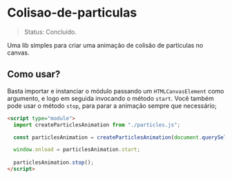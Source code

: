 # Colisao-de-particulas

> Status: Concluído.

Uma lib simples para criar uma animação de colisão de partículas no canvas.

## Como usar?

Basta importar e instanciar o módulo passando um `HTMLCanvasElement` como argumento, e logo em seguida invocando o método `start`.
Você também pode usar o método `stop`, para parar a animação sempre que necessário;

```html
<script type="module">
  import createParticlesAnimation from "./particles.js";

  const particlesAnimation = createParticlesAnimation(document.querySelector("#canvas"));

  window.onload = particlesAnimation.start;
  
  particlesAnimation.stop();
</script>
```
